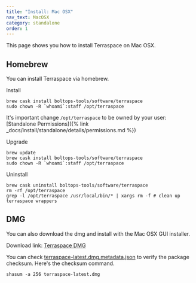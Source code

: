 ```yaml
---
title: "Install: Mac OSX"
nav_text: MacOSX
category: standalone
order: 1
---
```


This page shows you how to install Terraspace on Mac OSX.

## Homebrew

You can install Terraspace via homebrew.

Install

    brew cask install boltops-tools/software/terraspace
    sudo chown -R `whoami`:staff /opt/terraspace

It's important change `/opt/terraspace` to be owned by your user: [Standalone Permissions]({% link _docs/install/standalone/details/permissions.md %})

Upgrade

    brew update
    brew cask install boltops-tools/software/terraspace
    sudo chown -R `whoami`:staff /opt/terraspace

Uninstall

    brew cask uninstall boltops-tools/software/terraspace
    rm -rf /opt/terraspace
    grep -l /opt/terraspace /usr/local/bin/* | xargs rm -f # clean up terraspace wrappers

## DMG

You can also download the dmg and install with the Mac OSX GUI installer.

Download link: [Terraspace DMG](https://tap.boltops.com/packages/terraspace/terraspace-latest.dmg)

You can check [terraspace-latest.dmg.metadata.json](https://tap.boltops.com/packages/terraspace/terraspace-latest.dmg.metadata.json) to verify the package checksum. Here's the checksum command.

    shasum -a 256 terraspace-latest.dmg
